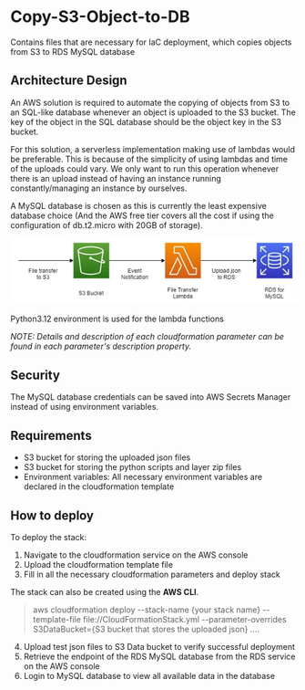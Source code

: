 # Copy-S3-Object-to-DB

Contains files that are necessary for IaC deployment, which copies objects from S3 to RDS MySQL database

## Architecture Design

An AWS solution is required to automate the copying of objects from S3 to an SQL-like database whenever an object is uploaded to the S3 bucket. The key of the object in the SQL database should be the object key in the S3 bucket.

For this solution, a serverless implementation making use of lambdas would be preferable. This is because of the simplicity of using lambdas and time of the uploads could vary. We only want to run this operation whenever there is an upload instead of having an instance running constantly/managing an instance by ourselves.

A MySQL database is chosen as this is currently the least expensive database choice (And the AWS free tier covers all the cost if using the configuration of db.t2.micro with 20GB of storage).

<a href="https://github.com/BenjaminIwuchukwu/AWS-DNB-Tech-Summit-2024/blob/main/copy-s3-object-to-db/images/AWS_architecture.jpg"><img src="https://github.com/BenjaminIwuchukwu/AWS-DNB-Tech-Summit-2024/blob/main/copy-s3-object-to-db/images/AWS_architecture.jpg?raw=true" alt="AWS Architecture Diagram" border="0"></a>

Python3.12 environment is used for the lambda functions

_NOTE: Details and description of each cloudformation parameter can be found in each parameter's description property._

## Security

The MySQL database credentials can be saved into AWS Secrets Manager instead of using environment variables.

## Requirements

- S3 bucket for storing the uploaded json files
- S3 bucket for storing the python scripts and layer zip files
- Environment variables: All necessary environment variables are declared in the cloudformation template

## How to deploy

To deploy the stack:

1. Navigate to the cloudformation service on the AWS console
2. Upload the cloudformation template file
3. Fill in all the necessary cloudformation parameters and deploy stack

The stack can also be created using the **AWS CLI**.

> aws cloudformation deploy --stack-name {your stack name} --template-file file://CloudFormationStack.yml --parameter-overrides S3DataBucket={S3 bucket that stores the uploaded json} ....

4. Upload test json files to S3 Data bucket to verify successful deployment
5. Retrieve the endpoint of the RDS MySQL database from the RDS service on the AWS console
6. Login to MySQL database to view all available data in the database
